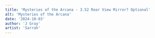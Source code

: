 ```yaml
---
title: 'Mysteries of the Arcana - 3.52 Rear View Mirror? Optional'
alt: 'Mysteries of the Arcana'
date: '2024-10-03'
author: 'J Gray'
artist: 'Sarrah'
---
```

